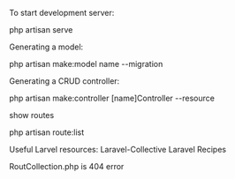 To start development server:

php artisan serve

Generating a model:

php artisan make:model name --migration

Generating a CRUD controller:

php artisan make:controller [name]Controller --resource


show routes

php artisan route:list

Useful Larvel resources:
Laravel-Collective
Laravel Recipes


RoutCollection.php is 404 error
